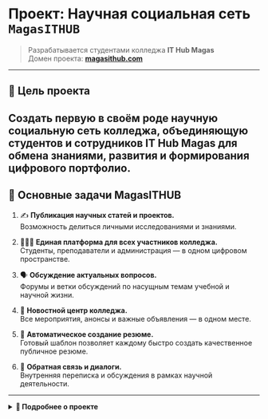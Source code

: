 # **Проект: Научная социальная сеть `MagasITHUB`**  
> Разрабатывается студентами колледжа **IT Hub Magas**  
> Домен проекта: [**magasithub.com**]([https://.com](https://ithub-mu.vercel.app))

---

## 🎯 Цель проекта

Создать первую в своём роде **научную социальную сеть колледжа**, объединяющую студентов и сотрудников **IT Hub Magas** для обмена знаниями, развития и формирования цифрового портфолио.
---

## 🧩 Основные задачи MagasITHUB

1. ✍️ **Публикация научных статей и проектов.**  
   Возможность делиться личными исследованиями и знаниями.

2. 🧑‍🤝‍🧑 **Единая платформа для всех участников колледжа.**  
   Студенты, преподаватели и администрация — в одном цифровом пространстве.

3. 🗣️ **Обсуждение актуальных вопросов.**  
   Форумы и ветки обсуждений по насущным темам учебной и научной жизни.

4. 📰 **Новостной центр колледжа.**  
   Все мероприятия, анонсы и важные объявления — в одном месте.

5. 📄 **Автоматическое создание резюме.**  
   Готовый шаблон позволяет каждому быстро создать качественное публичное резюме.

6. 💬 **Обратная связь и диалоги.**  
   Внутренняя переписка и обсуждения в рамках научной деятельности.

---

<details>
  <summary><strong>📌 Подробнее о проекте</strong></summary>

---

### ℹ️ Что такое **MagasITHUB** простыми словами?

Это **инновационная платформа**, где студенты могут:

- Писать и публиковать **статьи и работы**.
- Загружать **проекты и исследования**.
- Получать **обратную связь** от преподавателей и других студентов.
- Объединяться в **научные сообщества**.

---

### 🧭 Идеология и принципы

- ✅ **Только научный контент**  
  Модерация поддерживает высокий академический уровень публикаций.

- ✅ **Формирование профессионального образа**  
  Публичные профили и резюме доступны потенциальным работодателям.

- ✅ **Стандартизация данных**  
  Все участники создают свои страницы и резюме по единым шаблонам.

---

### ⚙️ Особенности платформы

- **У каждого участника:**
  - Персональная страница
  - Цифровое портфолио
  - Резюме по шаблону
  - Возможность публикаций и комментариев
  - Чат для научных диалогов

- **У руководства колледжа:**
  - Полный доступ к данным и аналитике
  - Администрирование системы

---

### 🚀 Почему это важно?

- Студенты получают **опыт самопрезентации** и работы с портфолио.
- Колледж демонстрирует **высокий цифровой уровень подготовки**.
- Работодатели видят **готовые и оформленные профили выпускников**.
- Наука и образование становятся **доступными, живыми и актуальными**.

---

</details>
